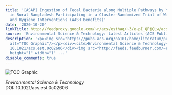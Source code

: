 ```yaml
---
title: '[ASAP] Ingestion of Fecal Bacteria along Multiple Pathways by Young Children
  in Rural Bangladesh Participating in a Cluster-Randomized Trial of Water, Sanitation,
  and Hygiene Interventions (WASH Benefits)'
date: '2020-10-20'
linkTitle: http://feedproxy.google.com/~r/acs/esthag/~3/e-pI_QPjQLw/acs.est.0c02606
source: 'Environmental Science & Technology: Latest Articles (ACS Publications)'
description: '<p><img src="https://pubs.acs.org/na101/home/literatum/publisher/achs/journals/content/esthag/0/esthag.ahead-of-print/acs.est.0c02606/20201020/images/medium/es0c02606_0004.gif"
  alt="TOC Graphic"/></p><div><cite>Environmental Science & Technology</cite></div><div>DOI:
  10.1021/acs.est.0c02606</div><img src="http://feeds.feedburner.com/~r/acs/esthag/~4/e-pI_QPjQLw"
  height="1" width="1" ...'
disable_comments: true
---
```

<p><img src="https://pubs.acs.org/na101/home/literatum/publisher/achs/journals/content/esthag/0/esthag.ahead-of-print/acs.est.0c02606/20201020/images/medium/es0c02606_0004.gif" alt="TOC Graphic"/></p><div><cite>Environmental Science & Technology</cite></div><div>DOI: 10.1021/acs.est.0c02606</div><img src="http://feeds.feedburner.com/~r/acs/esthag/~4/e-pI_QPjQLw" height="1" width="1" ...